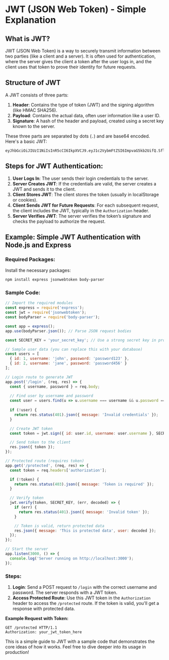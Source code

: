 
# JWT (JSON Web Token) - Simple Explanation

## What is JWT?
JWT (JSON Web Token) is a way to securely transmit information between two parties (like a client and a server). It is often used for authentication, where the server gives the client a token after the user logs in, and the client uses that token to prove their identity for future requests.

## Structure of JWT
A JWT consists of three parts:
1. **Header**: Contains the type of token (JWT) and the signing algorithm (like HMAC SHA256).
2. **Payload**: Contains the actual data, often user information like a user ID.
3. **Signature**: A hash of the header and payload, created using a secret key known to the server.

These three parts are separated by dots (`.`) and are base64 encoded. Here's a basic JWT:
```
eyJhbGciOiJIUzI1NiIsInR5cCI6IkpXVCJ9.eyJ1c2VybmFtZSI6ImpvaG5kb2UifQ.SflKxwRJSMeKKF2QT4fwpMeJf36POk6yJV_adQssw5c
```

## Steps for JWT Authentication:
1. **User Logs In**: The user sends their login credentials to the server.
2. **Server Creates JWT**: If the credentials are valid, the server creates a JWT and sends it to the client.
3. **Client Stores JWT**: The client stores the token (usually in localStorage or cookies).
4. **Client Sends JWT for Future Requests**: For each subsequent request, the client includes the JWT, typically in the `Authorization` header.
5. **Server Verifies JWT**: The server verifies the token’s signature and checks the payload to authorize the request.

## Example: Simple JWT Authentication with Node.js and Express

### Required Packages:
Install the necessary packages:
```bash
npm install express jsonwebtoken body-parser
```

### Sample Code:

```javascript
// Import the required modules
const express = require('express');
const jwt = require('jsonwebtoken');
const bodyParser = require('body-parser');

const app = express();
app.use(bodyParser.json()); // Parse JSON request bodies

const SECRET_KEY = 'your_secret_key'; // Use a strong secret key in production

// Sample user data (you can replace this with your database)
const users = [
  { id: 1, username: 'john', password: 'password123' },
  { id: 2, username: 'jane', password: 'password456' }
];

// Login route to generate JWT
app.post('/login', (req, res) => {
  const { username, password } = req.body;
  
  // Find user by username and password
  const user = users.find(u => u.username === username && u.password === password);
  
  if (!user) {
    return res.status(401).json({ message: 'Invalid credentials' });
  }

  // Create JWT token
  const token = jwt.sign({ id: user.id, username: user.username }, SECRET_KEY, { expiresIn: '1h' });

  // Send token to the client
  res.json({ token });
});

// Protected route (requires token)
app.get('/protected', (req, res) => {
  const token = req.headers['authorization'];

  if (!token) {
    return res.status(403).json({ message: 'Token is required' });
  }

  // Verify token
  jwt.verify(token, SECRET_KEY, (err, decoded) => {
    if (err) {
      return res.status(401).json({ message: 'Invalid token' });
    }

    // Token is valid, return protected data
    res.json({ message: 'This is protected data', user: decoded });
  });
});

// Start the server
app.listen(3000, () => {
  console.log('Server running on http://localhost:3000');
});
```

### Steps:
1. **Login**: Send a POST request to `/login` with the correct username and password. The server responds with a JWT token.
2. **Access Protected Route**: Use this JWT token in the `Authorization` header to access the `/protected` route. If the token is valid, you'll get a response with protected data.

**Example Request with Token:**
```http
GET /protected HTTP/1.1
Authorization: your_jwt_token_here
```

This is a simple guide to JWT with a sample code that demonstrates the core ideas of how it works. Feel free to dive deeper into its usage in production!

